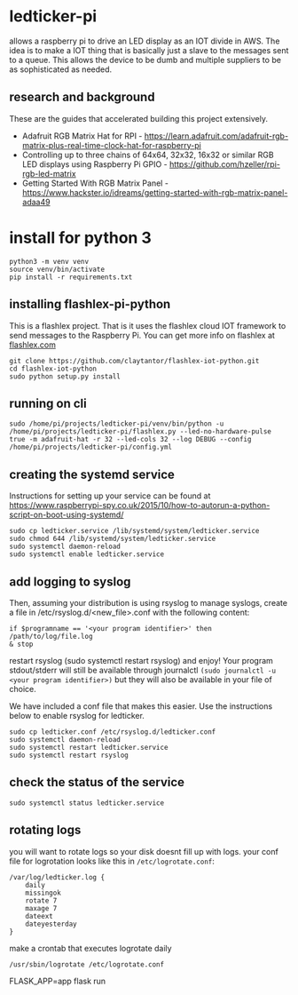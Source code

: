 # ledticker-pi
allows a raspberry pi to drive an LED display as an IOT divide in AWS.
The idea is to make a IOT thing that is basically just a slave to the messages
sent to a queue. This allows the device to be dumb and multiple suppliers to
be as sophisticated as needed.


## research and background
These are the guides that accelerated building this project extensively.

* Adafruit RGB Matrix Hat for RPI - https://learn.adafruit.com/adafruit-rgb-matrix-plus-real-time-clock-hat-for-raspberry-pi
* Controlling up to three chains of 64x64, 32x32, 16x32 or similar RGB LED displays using Raspberry Pi GPIO - https://github.com/hzeller/rpi-rgb-led-matrix
* Getting Started With RGB Matrix Panel - https://www.hackster.io/idreams/getting-started-with-rgb-matrix-panel-adaa49


# install for python 3
```
python3 -m venv venv
source venv/bin/activate
pip install -r requirements.txt
```

## installing flashlex-pi-python
This is a flashlex project. That is it uses the flashlex cloud IOT framework to send messages to the Raspberry Pi. You can get 
more info on flashlex at [flashlex.com](https://flashlex.com)

```
git clone https://github.com/claytantor/flashlex-iot-python.git
cd flashlex-iot-python
sudo python setup.py install
```

## running on cli
```
sudo /home/pi/projects/ledticker-pi/venv/bin/python -u /home/pi/projects/ledticker-pi/flashlex.py --led-no-hardware-pulse true -m adafruit-hat -r 32 --led-cols 32 --log DEBUG --config /home/pi/projects/ledticker-pi/config.yml 
```

## creating the systemd service
Instructions for setting up your service can be found at https://www.raspberrypi-spy.co.uk/2015/10/how-to-autorun-a-python-script-on-boot-using-systemd/

```
sudo cp ledticker.service /lib/systemd/system/ledticker.service
sudo chmod 644 /lib/systemd/system/ledticker.service
sudo systemctl daemon-reload
sudo systemctl enable ledticker.service
```

## add logging to syslog

Then, assuming your distribution is using rsyslog to manage syslogs, create a file in /etc/rsyslog.d/<new_file>.conf with the following content:

```
if $programname == '<your program identifier>' then /path/to/log/file.log
& stop
```

restart rsyslog (sudo systemctl restart rsyslog) and enjoy! Your program stdout/stderr will still be available through journalctl  `(sudo journalctl -u <your program identifier>)` but they will also be available in your file of choice.

We have included a conf file that makes this easier. Use the 
instructions below to enable rsyslog for ledticker.

```
sudo cp ledticker.conf /etc/rsyslog.d/ledticker.conf
sudo systemctl daemon-reload
sudo systemctl restart ledticker.service
sudo systemctl restart rsyslog
```

## check the status of the service
```
sudo systemctl status ledticker.service
```

## rotating logs
you will want to rotate logs so your disk doesnt fill up with logs. your conf file for logrotation looks like this in `/etc/logrotate.conf`:

```
/var/log/ledticker.log {
    daily
    missingok
    rotate 7
    maxage 7
    dateext
    dateyesterday
}
```

make a crontab that executes logrotate daily

```
/usr/sbin/logrotate /etc/logrotate.conf
```


FLASK_APP=app flask run


